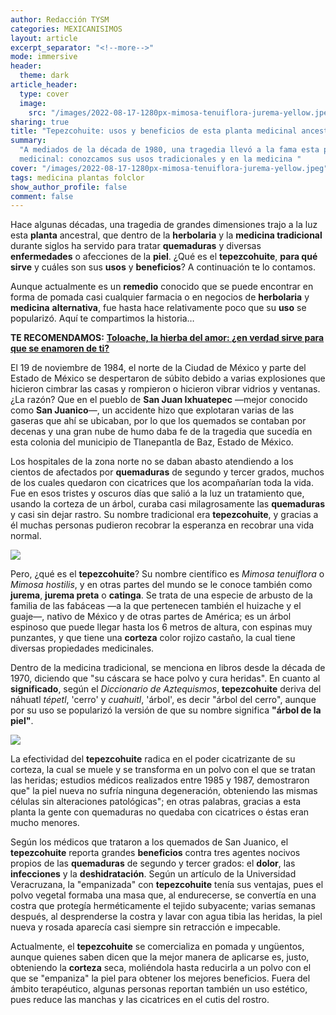 ```yaml
---
author: Redacción TYSM
categories: MEXICANISIMOS
layout: article
excerpt_separator: "<!--more-->"
mode: immersive
header:
  theme: dark
article_header:
  type: cover
  image:
    src: "/images/2022-08-17-1280px-mimosa-tenuiflora-jurema-yellow.jpeg"
sharing: true
title: "Tepezcohuite: usos y beneficios de esta planta medicinal ancestral"
summary:
  "A mediados de la década de 1980, una tragedia llevó a la fama esta planta
  medicinal: conozcamos sus usos tradicionales y en la medicina "
cover: "/images/2022-08-17-1280px-mimosa-tenuiflora-jurema-yellow.jpeg"
tags: medicina plantas folclor
show_author_profile: false
comment: false
---
```


Hace algunas décadas, una tragedia de grandes dimensiones trajo a la luz esta **planta** ancestral, que dentro de la **herbolaria** y la **medicina tradicional** durante siglos ha servido para tratar **quemaduras** y diversas **enfermedades** o afecciones de la **piel**. ¿Qué es el **tepezcohuite**, **para qué sirve** y cuáles son sus **usos** y **beneficios**? A continuación te lo contamos.

Aunque actualmente es un **remedio** conocido que se puede encontrar en forma de pomada casi cualquier farmacia o en negocios de **herbolaria** y **medicina** **alternativa**, fue hasta hace relativamente poco que su **uso** se popularizó. Aquí te compartimos la historia…

**TE RECOMENDAMOS:** [**Toloache, la hierba del amor: ¿en verdad sirve para que se enamoren de ti?**](https://blog.tonoysumariachi.com/mexicanisimos/2022/08/18/toloache-la-hierba-del-amor-en-verdad-sirve-para-que-se-enamoren-de-ti.html)

El 19 de noviembre de 1984, el norte de la Ciudad de México y parte del Estado de México se despertaron de súbito debido a varias explosiones que hicieron cimbrar las casas y rompieron o hicieron vibrar vidrios y ventanas. ¿La razón? Que en el pueblo de **San Juan Ixhuatepec** —mejor conocido como **San Juanico**—, un accidente hizo que explotaran varias de las gaseras que ahí se ubicaban, por lo que los quemados se contaban por decenas y una gran nube de humo daba fe de la tragedia que sucedía en esta colonia del municipio de Tlanepantla de Baz, Estado de México.

Los hospitales de la zona norte no se daban abasto atendiendo a los cientos de afectados por **quemaduras** de segundo y tercer grados, muchos de los cuales quedaron con cicatrices que los acompañarían toda la vida. Fue en esos tristes y oscuros días que salió a la luz un tratamiento que, usando la corteza de un árbol, curaba casi milagrosamente las **quemaduras** y casi sin dejar rastro. Su nombre tradicional era **tepezcohuite**, y gracias a él muchas personas pudieron recobrar la esperanza en recobrar una vida normal.

![](https://upload.wikimedia.org/wikipedia/commons/5/51/Mimosa_tenuiflora_%E2%80%94_Jo%C3%A3o_de_Deus_Medeiros_003.jpg)

Pero, ¿qué es el **tepezcohuite**? Su nombre científico es _Mimosa tenuiflora_ o _Mimosa hostilis_, y en otras partes del mundo se le conoce también como **jurema**, **jurema preta** o **catinga**. Se trata de una especie de arbusto de la familia de las fabáceas —a la que pertenecen también el huizache y el guaje—, nativo de México y de otras partes de América; es un árbol espinoso que puede llegar hasta los 6 metros de altura, con espinas muy punzantes, y que tiene una **corteza** color rojizo castaño, la cual tiene diversas propiedades medicinales.

Dentro de la medicina tradicional, se menciona en libros desde la década de 1970, diciendo que "su cáscara se hace polvo y cura heridas". En cuanto al **significado**, según el _Diccionario de Aztequismos_, **tepezcohuite** deriva del náhuatl _tépetl_, 'cerro' y _cuahuitl_, 'árbol', es decir "árbol del cerro", aunque por su uso se popularizó la versión de que su nombre significa **"árbol de la piel"**.

![](/images/2022-08-17-tepezcohuite-1024x1024.jpg)

La efectividad del **tepezcohuite** radica en el poder cicatrizante de su corteza, la cual se muele y se transforma en un polvo con el que se tratan las heridas; estudios médicos realizados entre 1985 y 1987, demostraron que" la piel nueva no sufría ninguna degeneración, obteniendo las mismas células sin alteraciones patológicas"; en otras palabras, gracias a esta planta la gente con quemaduras no quedaba con cicatrices o éstas eran mucho menores.

Según los médicos que trataron a los quemados de San Juanico, el **tepezcohuite** reporta grandes **beneficios** contra tres agentes nocivos propios de las **quemaduras** de segundo y tercer grados: el **dolor**, las **infecciones** y la **deshidratación**. Según un artículo de la Universidad Veracruzana, la "empanizada" con **tepezcohuite** tenía sus ventajas, pues el polvo vegetal formaba una masa que, al endurecerse, se convertía en una costra que protegía herméticamente el tejido subyacente; varias semanas después, al desprenderse la costra y lavar con agua tibia las heridas, la piel nueva y rosada aparecía casi siempre sin retracción e impecable.

Actualmente, el **tepezcohuite** se comercializa en pomada y ungüentos, aunque quienes saben dicen que la mejor manera de aplicarse es, justo, obteniendo la **corteza** seca, moliéndola hasta reducirla a un polvo con el que se "empaniza" la piel para obtener los mejores beneficios. Fuera del ámbito terapéutico, algunas personas reportan también un uso estético, pues reduce las manchas y las cicatrices en el cutis del rostro.

